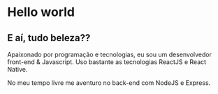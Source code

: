 # Hello world

## E aí, tudo beleza??

Apaixonado por programação e tecnologias, eu sou um desenvolvedor front-end & Javascript. Uso bastante as tecnologias ReactJS e React Native.

No meu tempo livre me aventuro no back-end com NodeJS e Express.
